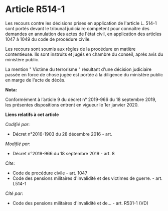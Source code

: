 # Article R514-1

Les recours contre les décisions prises en application de l'article L. 514-1 sont portés devant le   tribunal judiciaire
compétent pour connaître des demandes en annulation des actes de l'état civil, en application des articles 1047 à 1049 du
code de procédure civile. 

Les recours sont soumis aux règles de la procédure en matière contentieuse. Ils sont instruits et jugés en chambre du
conseil, après avis du ministère public. 

La mention " Victime du terrorisme " résultant d'une décision judiciaire passée en force de chose jugée est portée à la
diligence du ministère public en marge de l'acte de décès.

**Nota:**

Conformément à l’article 9 du décret n° 2019-966 du 18 septembre 2019, les présentes dispositions entrent en vigueur le 1er
janvier 2020.

**Liens relatifs à cet article**

_Codifié par_:

  - Décret n°2016-1903 du 28 décembre 2016 - art.

_Modifié par_:

  - Décret n°2019-966 du 18 septembre 2019 - art. 8

_Cite_:

  - Code de procédure civile - art. 1047
  - Code des pensions militaires d'invalidité et des victimes de guerre. - art. L514-1

_Cité par_:

  - Code des pensions militaires d'invalidité et de... - art. R531-1 (VD)
